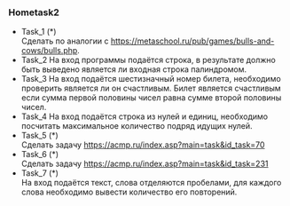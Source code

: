 ### Hometask2  
* Task_1 (*)  
Сделать по аналогии с
https://metaschool.ru/pub/games/bulls-and-cows/bulls.php.  
* Task_2
На вход программы подаётся строка, в результате должно быть выведено является ли входная строка палиндромом.  
* Task_3
На вход подаётся шестизначный номер билета, необходимо проверить является ли он счастливым.
Билет является счастливым если сумма первой половины чисел равна сумме второй половины чисел.  
* Task_4
На вход подаётся строка из нулей и единиц, необходимо посчитать максимальное количество подряд идущих нулей.  
* Task_5 (*)   
Сделать задачу
https://acmp.ru/index.asp?main=task&id_task=70  
* Task_6 (*)   
Сделать задачу https://acmp.ru/index.asp?main=task&id_task=231  
* Task_7 (*)   
На вход подаётся текст, слова отделяются пробелами, для каждого слова необходимо вывести количество его повторений.  
